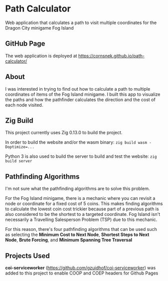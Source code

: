 # Path Calculator
Web application that calculates a path to visit multiple coordinates for the Dragon City minigame Fog Island

## GitHub Page
The web application is deployed at https://cornsnek.github.io/path-calculator/

## About
I was interested in trying to find out how to calculate a path to multiple coordinates of items of the Fog Island minigame.
I built this app to visualize the paths and how the pathfinder calculates the direction and the cost of each node visited.

## Zig Build
This project currently uses Zig 0.13.0 to build the project.

In order to build the website and/or the wasm binary: `zig build wasm -Doptimize=...`

Python 3 is also used to build the server to build and test the website: `zig build server`

## Pathfinding Algorithms
I'm not sure what the pathfinding algorithms are to solve this problem.

For the Fog Island minigame, there is a mechanic where you can revisit a node or coordinate for a fixed cost of 5 coins.
This makes finding algorithms to calculate the lowest coin cost trickier because part of a previous path is also considered to be the shortest to a targeted coordinate. Fog Island isn't necessarily a Travelling Salesperson Problem (TSP) due to this mechanic.

For this reason, there's four pathfinding algorithms that can be used such as selecting the **Minimum Cost to Next Node**, **Shortest Steps to Next Node**, **Brute Forcing**, and **Minimum Spanning Tree Traversal**

## Projects Used
**coi-serviceworker** (https://github.com/gzuidhof/coi-serviceworker) was added to this project to enable COOP and COEP headers for Github Pages